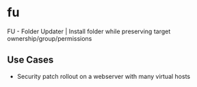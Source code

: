 # fu
FU - Folder Updater | Install folder while preserving target ownership/group/permissions

## Use Cases

+ Security patch rollout on a webserver with many virtual hosts

